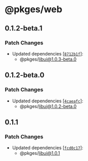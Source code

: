 # @pkges/web

## 0.1.2-beta.1

### Patch Changes

- Updated dependencies [[`8712b1f`](https://github.com/JeanBarriere/turbo-changeset-monorepo/commit/8712b1fa82d151324ce19af71d3440120961c336)]:
  - @pkges/libui@1.0.3-beta.0

## 0.1.2-beta.0

### Patch Changes

- Updated dependencies [[`4caeafc`](https://github.com/JeanBarriere/turbo-changeset-monorepo/commit/4caeafc7a1c157794822fa5fa052013e5581eda9)]:
  - @pkges/libui@1.0.2-beta.0

## 0.1.1

### Patch Changes

- Updated dependencies [[`fcd0c17`](https://github.com/JeanBarriere/turbo-changeset-monorepo/commit/fcd0c17bbd72ae2b1efcba1d19e5e8b3c6a76c78)]:
  - @pkges/libui@1.0.1
